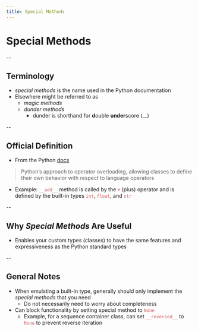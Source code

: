 ```yaml
---
title: Special Methods
---
```


# Special Methods

--

## Terminology
- _special methods_ is the name used in the Python documentation
- Elsewhere might be referred to as 
  - _magic methods_
  - _dunder methods_
    - dunder is shorthand for **d**ouble **under**score (\_\_)

--

## Official Definition
- From the Python [docs](https://docs.python.org/3/reference/datamodel.html#special-method-names)
> Python’s approach to operator overloading, allowing classes to define their own behavior with respect to language operators
- Example: <span style="color:indianred">`__add__`</span> method is called by the <span style="color:indianred">**`+`**</span> (plus) operator and is defined by the built-in types <span style="color:indianred">`int`</span>, <span style="color:indianred">`float`</span>, and <span style="color:indianred">`str`</span>

--

## Why _Special Methods_ Are Useful
- Enables your custom types (classes) to have the same features and expressiveness as the Python standard types

--

## General Notes
- When emulating a built-in type, generally should only implement the _special methods_ that you need
  - Do not necessarily need to worry about completeness
- Can block functionality by setting special method to <span style="color:indianred">`None`</span>
  - Example, for a sequence container class, can set <span style="color:indianred">`__reversed__`</span> to <span style="color:indianred">`None`</span> to prevent reverse iteration
